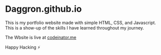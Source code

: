# Daggron.github.io

This is my portfolio website made with simple HTML, CSS, and Javascript. This is a show-up of the skills I have learned throughout my journey.

The Wbsite is live at [codeinator.me](https://codeinator.me)

Happy Hacking :zap:
